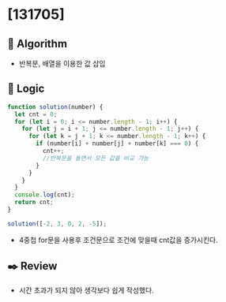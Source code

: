 # [131705]

## :pushpin: **Algorithm**

- 반복문, 배열을 이용한 값 삽입

## :round_pushpin: **Logic**

```javascript
function solution(number) {
  let cnt = 0;
  for (let i = 0; i <= number.length - 1; i++) {
    for (let j = i + 1; j <= number.length - 1; j++) {
      for (let k = j + 1; k <= number.length - 1; k++) {
        if (number[i] + number[j] + number[k] === 0) {
          cnt++;
          //반복문을 돌면서 모든 값을 비교 가능
        }
      }
    }
  }
  console.log(cnt);
  return cnt;
}

solution([-2, 3, 0, 2, -5]);
```

- 4중첩 for문을 사용후 조건문으로 조건에 맞을때 cnt값을 증가시킨다.

## :black_nib: **Review**

- 시간 초과가 되지 않아 생각보다 쉽게 작성했다.
